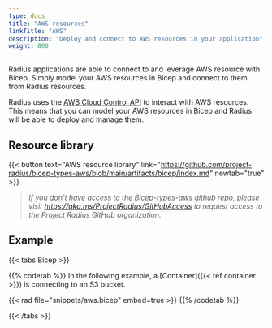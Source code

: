 ```yaml
---
type: docs
title: "AWS resources"
linkTitle: "AWS"
description: "Deploy and connect to AWS resources in your application"
weight: 800
---
```


Radius applications are able to connect to and leverage AWS resource with Bicep. Simply model your AWS resources in Bicep and connect to them from Radius resources.

Radius uses the [AWS Cloud Control API](https://docs.aws.amazon.com/cloudcontrolapi/latest/userguide/what-is-cloudcontrolapi.html) to interact with AWS resources. This means that you can model your AWS resources in Bicep and Radius will be able to deploy and manage them.

## Resource library

{{< button text="AWS resource library" link="https://github.com/project-radius/bicep-types-aws/blob/main/artifacts/bicep/index.md" newtab="true" >}}
> *If you don't have access to the Bicep-types-aws github repo, please visit https://aka.ms/ProjectRadius/GitHubAccess to request access to the Project Radius GitHub organization.*

## Example

{{< tabs Bicep >}}

{{% codetab %}}
In the following example, a [Container]({{< ref container >}}) is connecting to an S3 bucket. 

{{< rad file="snippets/aws.bicep" embed=true >}}
{{% /codetab %}} 

{{< /tabs >}}
